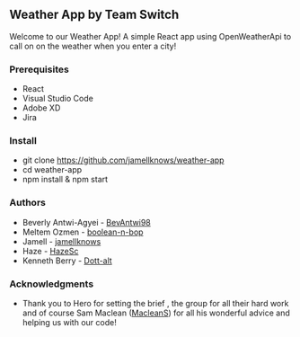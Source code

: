 ## Weather App by Team Switch

 Welcome to our Weather App! A simple React app using OpenWeatherApi to call on on the weather when you enter a city!

 
 
 ### Prerequisites
 * React
 * Visual Studio Code
 * Adobe XD
 * Jira
 
 
### Install
* git clone https://github.com/jamellknows/weather-app
* cd weather-app
* npm install & npm start

### Authors
* Beverly Antwi-Agyei - [BevAntwi98](https://github.com/BevAntwi98)
* Meltem Ozmen - [boolean-n-bop](https://github.com/boolean-n-bop)
* Jamell - [jamellknows](https://github.com/jamellknows)
* Haze - [HazeSc](https://github.com/HazeSc)
* Kenneth Berry - [Dott-alt](https://github.com/Dott-alt)
 
### Acknowledgments
* Thank you to Hero for setting the brief , the group for all their hard work and of course Sam Maclean ([MacleanS](https://github.com/MacleanS)) for all his wonderful advice and helping us with our code!




